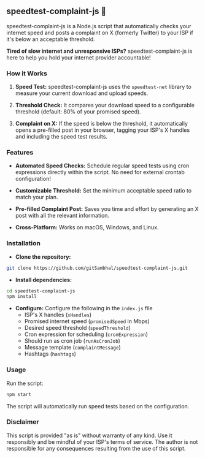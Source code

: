 
## speedtest-complaint-js 📢

speedtest-complaint-js is a Node.js script that automatically checks your internet speed and posts a complaint on X (formerly Twitter) to your ISP if it's below an acceptable threshold.


**Tired of slow internet and unresponsive ISPs?** speedtest-complaint-js is here to help you hold your internet provider accountable!


### How it Works

1.  **Speed Test:** speedtest-complaint-js uses the `speedtest-net` library to measure your current download and upload speeds.

2.  **Threshold Check:** It compares your download speed to a configurable threshold (default: 80% of your promised speed).

3.  **Complaint on X:** If the speed is below the threshold, it automatically opens a pre-filled post in your browser, tagging your ISP's X handles and including the speed test results.
  

### Features

-  **Automated Speed Checks:** Schedule regular speed tests using cron expressions directly within the script. No need for external crontab configuration!

-  **Customizable Threshold:** Set the minimum acceptable speed ratio to match your plan.

-  **Pre-filled Complaint Post:** Saves you time and effort by generating an X post with all the relevant information.

-  **Cross-Platform:** Works on macOS, Windows, and Linux.

  
### Installation

 -  **Clone the repository:**
```bash
git clone https://github.com/gitSambhal/speedtest-complaint-js.git
```

 -  **Install dependencies:**
```bash
cd speedtest-complaint-js
npm install
```
 -  **Configure:**
		Configure the following in the `index.js` file
	  - ISP's X handles (`xHandles`)
	  - Promised internet speed (`promisedSpeed`  in Mbps)
	  - Desired speed threshold (`speedThreshold`)
	  - Cron expression for scheduling (`cronExpression`)
	  - Should run as cron job (`runAsCronJob`)
	  - Message template (`complaintMessage`)
	  - Hashtags (`hashtags`)

### Usage
Run the script:
```bash
npm start
```
The script will automatically run speed tests based on the configuration. 

### Disclaimer
This script is provided "as is" without warranty of any kind. Use it responsibly and be mindful of your ISP's terms of service. The author is not responsible for any consequences resulting from the use of this script.
